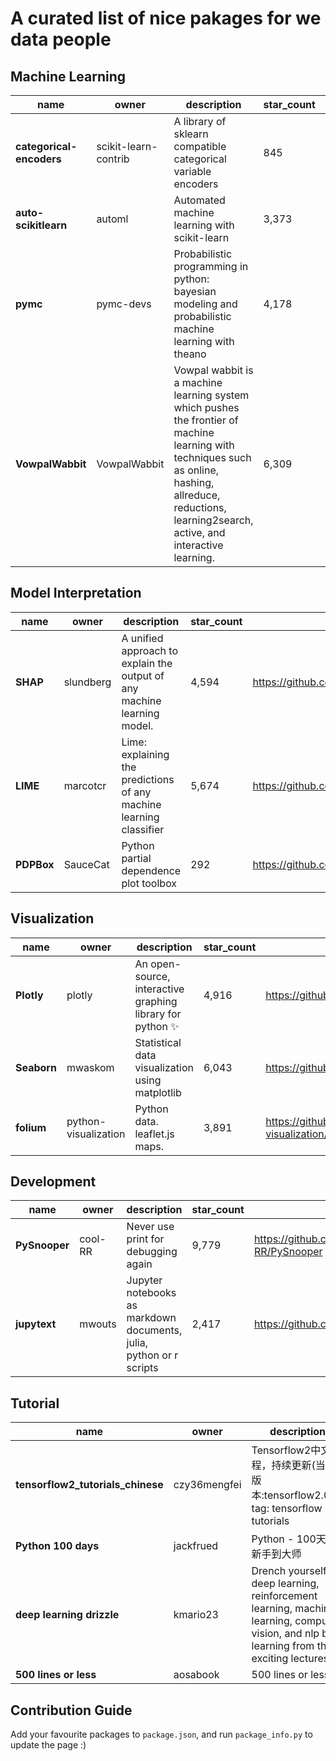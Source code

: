 # A curated list of nice pakages for we data people



## Machine Learning  
name|owner|description|star_count|link
---|---|---|---|---
**categorical-encoders**|scikit-learn-contrib|A library of sklearn compatible categorical variable encoders|845|https://github.com/scikit-learn-contrib/categorical-encoding
**auto-scikitlearn**|automl|Automated machine learning with scikit-learn|3,373|https://github.com/automl/auto-sklearn
**pymc**|pymc-devs|Probabilistic programming in python: bayesian modeling and probabilistic machine learning with theano|4,178|https://github.com/pymc-devs/pymc3
**VowpalWabbit**|VowpalWabbit|Vowpal wabbit is a machine learning system which pushes the frontier of machine learning with techniques such as online, hashing, allreduce, reductions, learning2search, active, and interactive learning.|6,309|https://github.com/VowpalWabbit/vowpal_wabbit
 


## Model Interpretation  
name|owner|description|star_count|link
---|---|---|---|---
**SHAP**|slundberg|A unified approach to explain the output of any machine learning model.|4,594|https://github.com/slundberg/shap
**LIME**|marcotcr|Lime: explaining the predictions of any machine learning classifier|5,674|https://github.com/marcotcr/lime
**PDPBox**|SauceCat|Python partial dependence plot toolbox|292|https://github.com/SauceCat/PDPbox
 


## Visualization  
name|owner|description|star_count|link
---|---|---|---|---
**Plotly**|plotly|An open-source, interactive graphing library for python ✨|4,916|https://github.com/plotly/plotly.py
**Seaborn**|mwaskom|Statistical data visualization using matplotlib|6,043|https://github.com/mwaskom/seaborn
**folium**|python-visualization|Python data. leaflet.js maps.|3,891|https://github.com/python-visualization/folium
 


## Development  
name|owner|description|star_count|link
---|---|---|---|---
**PySnooper**|cool-RR|Never use print for debugging again|9,779|https://github.com/cool-RR/PySnooper
**jupytext**|mwouts|Jupyter notebooks as markdown documents, julia, python or r scripts|2,417|https://github.com/mwouts/jupytext
 


## Tutorial  
name|owner|description|star_count|link
---|---|---|---|---
**tensorflow2_tutorials_chinese**|czy36mengfei|Tensorflow2中文教程，持续更新(当前版本:tensorflow2.0)，tag: tensorflow 2.0 tutorials|1,450|https://github.com/czy36mengfei/tensorflow2_tutorials_chinese
**Python 100 days**|jackfrued|Python - 100天从新手到大师|20,391|https://github.com/jackfrued/Python-100-Days
**deep learning drizzle**|kmario23|Drench yourself in deep learning, reinforcement learning, machine learning, computer vision, and nlp by learning from these exciting lectures!!|4,746|https://github.com/kmario23/deep-learning-drizzle
**500 lines or less**|aosabook|500 lines or less|21,569|https://github.com/aosabook/500lines
 




## Contribution Guide

Add your favourite packages to `package.json`, and run `package_info.py` to update the page :)